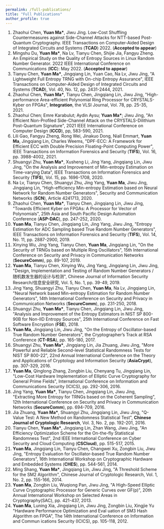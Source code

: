```yaml
---
permalink: /full-publications/
title: "Full Publications"
author_profile: true
---
```




1.  Zhaohui Chen, **Yuan Ma\***, Jiwu Jing. Low-Cost Shuffling Countermeasures against Side-Channel Attacks for NTT-based Post-Quantum Cryptography. IEEE Transactions on Computer-Aided Design of Integrated Circuits and Systems (**TCAD**) 2022. (**Accepted to appear**)
1.  Mingshu Du, **Yuan Ma\***, Na Lv, Tianyu Chen, Shijie Jia, Fangyu Zheng. An Empirical Study on the Quality of Entropy Sources in Linux Random Number Generator. 2022 IEEE International Conference on Communications (**ICC**): May 2022. (**Accepted to appear**)
1. Tianyu Chen, **Yuan Ma\***, Jingqiang Lin, Yuan Cao, Na Lv, Jiwu Jing, "A Lightweight Full Entropy TRNG with On-chip Entropy Assurance", IEEE Transactions on Computer-Aided Design of Integrated Circuits and Systems (**TCAD**), Vol. 40, No. 12, pp. 2431-2444, 2021.
1. Zhaohui Chen, **Yuan Ma\***, Tianyu Chen, Jingqiang Lin, Jiwu Jing, "High-performance Area-efficient Polynomial Ring Processor for CRYSTALS-Kyber on FPGAs", **Integration**, the VLSI Journal, Vol. 78, pp. 25-35, 2021.
1. Zhaohui Chen; Emre Karabulut; Aydin Aysu; **Yuan Ma\***; Jiwu Jing, "An Efficient Non-Profiled Side-Channel Attack on the CRYSTALS-Dilithium Post-Quantum Signature", 2021 IEEE International Conference on Computer Design (**ICCD**), pp, 583-590, 2021.
1. Lili Gao, Fangyu Zheng, Rong Wei, Jinakuo Dong, Niall Emmart, **Yuan Ma**, Jingqiang Lin, Charles Weems, "DPF-ECC: A Framework for Efficient ECC with Double Precision Floating-Point Computing Power", IEEE Transactions on Information Forensics and Security (**TIFS**), Vol. 16, pp. 3988-4002, 2021.
1. Shuangyi Zhu, **Yuan Ma\***, Xusheng Li, Jing Yang, Jingqiang Lin, Jiwu Jing, "On the Analysis and Improvement of Min-entropy Estimation on Time-varying Data", IEEE Transactions on Information Forensics and Security (**TIFS**), Vol. 15, pp. 1696-1708, 2020.
1. Na Lv, Tianyu Chen, Shuangyi Zhu, Jing Yang, **Yuan Ma**, Jiwu Jing, Jingqiang Lin, "High-efficiency Min-entropy Estimation based on Neural Network for Random Number Generators", Security and Communication Networks (**SCN**), Article 4241713, 2020.
1. Zhaohui Chen, **Yuan Ma\***, Tianyu Chen, Jingqiang Lin, Jiwu Jing, "Towards Efficient Kyber on FPGAs: A Processor for Vector of Polynomials", 25th Asia and South Pacific Design Automation Conference (**ASP-DAC**), pp. 247-252, 2020.
1. **Yuan Ma**, Tianyu Chen, Jingqiang Lin, Jing Yang, Jiwu Jing, "Entropy Estimation for ADC Sampling based True Random Number Generators", IEEE Transactions on Information Forensics and Security (**TIFS**), Vol. 14, No. 11, pp. 2887-2900, 2019.
1. Xinying Wu, Jing Yang, Tianyu Chen, **Yuan Ma**, Jingqiang Lin, "On the Security of TRNGs based on Multiple Ring Oscillators", 15th International Conference on Security and Privacy in Communication Networks (**SecureComm**), pp. 89-107, 2019.
1. **Yuan Ma**, Tianyu Chen, Xinying Wu, Jing Yang, Jingqiang Lin, Jiwu Jing, "Design, Implementation and Testing of Random Number Generators / 随机数发生器的设计与检测", Chinese Journal of Information Security Research/信息安全研究, Vol. 5, No. 1, pp. 39-49, 2019.
1. Jing Yang, Shuangyi Zhu, Tianyu Chen, **Yuan Ma**, Na Lv, Jingqiang Lin, "Neural Network based Min-entropy Estimation for Random Number Generators", 14th International Conference on Security and Privacy in Communication Networks (**SecureComm**), pp. 231-250, 2018.
1. Shuangyi Zhu, **Yuan Ma\***, Tianyu Chen, Jingqiang Lin, Jiwu Jing, "Analysis and Improvement of the Entropy Estimators in NIST SP 800-90B for Non-IID Entropy Sources", 25th International Conference on Fast Software Encryption (**FSE**), 2018.
1. **Yuan Ma**, Jingqiang Lin, Jiwu Jing, "On the Entropy of Oscillator-based True Random Number Generators", the Cryptographer’s Track at RSA Conference (**CT-RSA**), pp. 165-180, 2017.
1. Shuangyi Zhu, **Yuan Ma\***, Jingqiang Lin, Jia Zhuang, Jiwu Jing, "More Powerful and Reliable Second-level Statistical Randomness Tests for NIST SP 800-22", 22nd Annual International Conference on the Theory and Applications of Cryptology and Information Security (**AsiaCrypt**), pp. 307-329, 2016.
1. **Yuan Ma**, Qinglong Zhang, Zongbin Liu, Chenyang Tu, Jingqiang Lin, "Low-Cost Hardware Implementation of Elliptic Curve Cryptography for General Prime Fields", International Conference on Information and Communications Security (ICICS), pp. 292-306, 2016.
1. Jing Yang, **Yuan Ma\***, Tianyu Chen, Jingqiang Lin, Jiwu Jing, "Extracting More Entropy for TRNGs based on the Coherent Sampling", 12th International Conference on Security and Privacy in Communication Networks (**SecureComm**), pp. 694-709, 2016.
1. Jia Zhuang, **Yuan Ma\***, Shuangyi Zhu, Jingqiang Lin, Jiwu Jing, "Q-Value Test: A New Method on Randomness Statistical Test", **Chinese Journal of Cryptologic Research**, Vol. 3, No. 2, pp. 192-201, 2016.
1. Tianyu Chen, **Yuan Ma\***, Jingqiang Lin, Zhan Wang, Jiwu Jing, "An Efficiency Optimization Scheme for the On-the-fly Statistical Randomness Test", 2nd IEEE International Conference on Cyber Security and Cloud Computing (**CSCloud**), pp. 515-517, 2015.
1. **Yuan Ma**, Jingqiang Lin, Tianyu Chen, Changwei Xu, Zongbin Liu, Jiwu Jing, "Entropy Evaluation for Oscillator-based True Random Number Generators", 16th International Workshop on Cryptographic Hardware and Embedded Systems (**CHES**), pp. 544-561, 2014.
1. Ming Shang, **Yuan Ma\***, Jingqiang Lin, Jiwu Jing, "A Threshold Scheme for the SM2 Algorithm", Chinese Journal of Cryptologic Research, Vol. 1, No. 2, pp. 155-166, 2014.
1. **Yuan Ma**, Zongbin Liu, Wuqiong Pan, Jiwu Jing, "A High-Speed Elliptic Curve Cryptographic Processor for Generic Curves over GF(p)", 20th Annual International Workshop on Selected Areas in Cryptography(SAC), pp. 421-437, 2013.
1. **Yuan Ma**, Luning Xia, Jingqiang Lin, Jiwu Jing, Zongbin Liu, Xingjie Yu "Hardware Performance Optimization and Eval uation of SM3 Hash Algorithm on FPGA", The 14th International Conference on Information and Commun ications Security (ICICS), pp. 105-118, 2012. 
 




